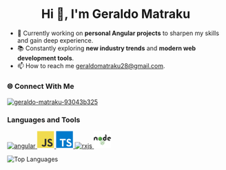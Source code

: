 <h1 align="center">Hi 👋, I'm Geraldo Matraku</h1>

- 🔭 Currently working on **personal Angular projects** to sharpen my skills and gain deep experience.
- 📚 Constantly exploring **new industry trends** and **modern web development tools**.
- 📫 How to reach me  <a href="mailto:geraldomatraku28@gmail.com">geraldomatraku28@gmail.com</a>.

### 🌐 Connect With Me
<p align="left">
  <a href="https://www.linkedin.com/in/geraldo-matraku-93043b325/"><img align="center" src="https://raw.githubusercontent.com/rahuldkjain/github-profile-readme-generator/master/src/images/icons/Social/linked-in-alt.svg" alt="geraldo-matraku-93043b325" height="30" width="40" style="max-width: 100%;"></a>
</p>

### Languages and Tools
<p align="left" dir="auto">
  <a href="https://angular.io" rel="nofollow">
    <img src="https://camo.githubusercontent.com/02dd9abf6d6830d335436073ba11481772e6f21353cdaf72e6d4459c93dcb3ca/68747470733a2f2f616e67756c61722e696f2f6173736574732f696d616765732f6c6f676f732f616e67756c61722f616e67756c61722e737667" alt="angular" width="40" height="40" data-canonical-src="https://angular.io/assets/images/logos/angular/angular.svg" style="max-width: 100%;">
  </a>
  <a href="https://developer.mozilla.org/en-US/docs/Web/JavaScript" rel="nofollow">
    <img src="https://raw.githubusercontent.com/devicons/devicon/master/icons/javascript/javascript-original.svg" alt="javascript" width="40" height="40" style="max-width: 100%;">
  </a>
  <a href="https://www.typescriptlang.org/" rel="nofollow">
    <img src="https://raw.githubusercontent.com/devicons/devicon/master/icons/typescript/typescript-original.svg" alt="typescript" width="40" height="40" style="max-width: 100%;">
  </a>
  <a href="https://rxjs.dev/" rel="nofollow">
    <img src="https://camo.githubusercontent.com/8d42b337c3b9c8975a357065b5ee3df147920f911142c3e44659fec604bfd150/68747470733a2f2f72786a732e6465762f67656e6572617465642f696d616765732f6d61726b6574696e672f686f6d652f52785f4c6f676f2d3531322d3531322e706e67" alt="rxjs" width="40" height="40" data-canonical-src="https://rxjs.dev/generated/images/marketing/home/Rx_Logo-512-512.png" style="max-width: 100%;">
  </a>
  <a href="https://nodejs.org" rel="nofollow">
    <img src="https://raw.githubusercontent.com/devicons/devicon/master/icons/nodejs/nodejs-original-wordmark.svg" alt="nodejs" width="40" height="40" style="max-width: 100%;">
  </a>
</p>

<p align="left">
  <img src="https://github-readme-stats.vercel.app/api/top-langs/?username=matrakugeri&layout=compact&theme=tokyonight" alt="Top Languages"/>
</p>





